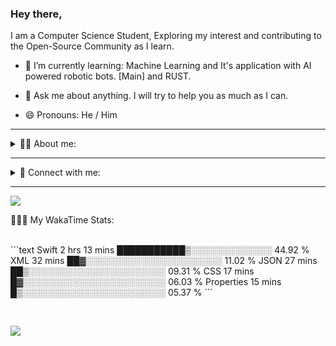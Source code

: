 ### Hey there,

I am a Computer Science Student, Exploring my interest and contributing to the Open-Source Community as I learn.

- 🌱 I’m currently learning: Machine Learning and It's application with AI powered robotic bots. [Main] and RUST.

- 💬 Ask me about anything. I will try to help you as much as I can.

- 😄 Pronouns: He / Him

---

<div>
    <details active="true">
        <summary>🙋‍♂️ About me:</summary>
            <br>
<div> 
    👨‍💻 Technologies:
        <p><br>
            <img align="left" alt="cmulay | C++" width="22px" src="https://github.com/cmulay/cmulay/blob/master/designs/mytech/cpp.png" />
            <img align="left" alt="cmulay | HTML5" width="22px" src="https://github.com/cmulay/cmulay/blob/master/designs/mytech/html5.png" />
            <img align="left" alt="cmulay | CSS3" width="22px" src="https://github.com/cmulay/cmulay/blob/master/designs/mytech/css3.png" />                      
            <img align="left" alt="cmulay | PHP" width="22px" src="https://github.com/cmulay/cmulay/blob/master/designs/mytech/php.png" />                      
            <img align="left" alt="cmulay | JAVA" width="22px" src="https://github.com/cmulay/cmulay/blob/master/designs/mytech/java.png" />                      
            <img align="left" alt="cmulay | JavaScript" width="22px" src="https://github.com/cmulay/cmulay/blob/master/designs/mytech/javascript.png" />                      
            <img align="left" alt="cmulay | React" width="22px" src="https://github.com/cmulay/cmulay/blob/master/designs/mytech/react.png" />                      
            <img align="left" alt="cmulay | Android Development" width="22px" src="https://github.com/cmulay/cmulay/blob/master/designs/mytech/android.png" />                      
            <img align="left" alt="cmulay | Android with Kotlin" width="22px" src="https://github.com/cmulay/cmulay/blob/master/designs/mytech/kotlin.png" />                      
            <img align="left" alt="cmulay | Flutter" width="22px" src="https://github.com/cmulay/cmulay/blob/master/designs/mytech/flutter.png" />                      
            <img align="left" alt="cmulay | Firebase" width="22px" src="https://github.com/cmulay/cmulay/blob/master/designs/mytech/firebase.png" />                      
            <img align="left" alt="cmulay | Swift" width="22px" src="https://github.com/cmulay/cmulay/blob/master/designs/mytech/swift.png" />                      
            <img align="left" alt="cmulay | Python" width="22px" src="https://github.com/cmulay/cmulay/blob/master/designs/mytech/python.png" />                      
            <img align="left" alt="cmulay | MySQL" width="22px" src="https://github.com/cmulay/cmulay/blob/master/designs/mytech/mysql.png" />                      
        </p><br>
</div>

<br>

<div> 
     👨‍💻 IDE's:
            <p><br>
                <img align="left" alt="cmulay | Adobe Dreamweaver" width="22px" src="https://github.com/cmulay/cmulay/blob/master/designs/ide/dreamweaver.png" />
                <img align="left" alt="cmulay | Visual Studio Code" width="22px" src="https://github.com/cmulay/cmulay/blob/master/designs/ide/vsc.png" />
                <img align="left" alt="cmulay | Apple XCode" width="22px" src="https://github.com/cmulay/cmulay/blob/master/designs/ide/xcode.png" />                      
            </p><br>
</div>

<br>

<div> 
    👨‍💻 OS:
        <p><br>
            <img align="left" alt="cmulay | Linux" width="22px" src="https://github.com/cmulay/cmulay/blob/master/designs/os/linux.png" />
            <img align="left" alt="cmulay | macOS" width="22px" src="https://github.com/cmulay/cmulay/blob/master/designs/os/macos.png" />
            <img align="left" alt="cmulay | Windows" width="22px" src="https://github.com/cmulay/cmulay/blob/master/designs/os/windows.png" />                      
        </p><br>
</div>
    </details>
</div>

---

<div>
    <details active="true">
        <summary> 🔗 Connect with me:</summary>
            <br>
            <div> 
 Visit:
 <p>
  
  [<img align="left" alt="cmulay | Portfolio" width="22px" src="https://github.com/cmulay/cmulay/blob/master/designs/socials/portfolio_website.png" />](https://cmulay.is-a.dev)

  [<img align="left" alt="cmulay | Blogs" width="22px" src="https://github.com/cmulay/cmulay/blob/master/designs/socials/personal_website.png" />](https://www.ichinmay.me)
  
 </p> <br>
</div>

<br>

<div>
  Social:
 <p>
  
  [<img align="left" alt="cmulay | Mail" width="22px" src="https://github.com/cmulay/cmulay/blob/master/designs/socials/gmail.png" />](mailto:codewithchin@gmail.com)

  [<img align="left" alt="cmulay | Instagram" width="22px" src="https://github.com/cmulay/cmulay/blob/master/designs/socials/instagram.png" />](https://www.instagram.com/_theguywithglasses_)
  
  [<img align="left" alt="cmulay | LinkedIn" width="22px" src="https://github.com/cmulay/cmulay/blob/master/designs/socials/linkedin.png" />](https://linkedin.com/in/cmulay17)
  
  [<img align="left" alt="cmulay | Telegram" width="22px" src="https://github.com/cmulay/cmulay/blob/master/designs/socials/telegram.png" />](https://t.me/cmulay)
  
  [<img align="left" alt="cmulay | Twitter" width="22px" src="https://github.com/cmulay/cmulay/blob/master/designs/socials/twitter.png" />](https://twitter.com/cmulay17)
 
 </p>
</div>
            <br>
    </details>
</div>

---

![](https://komarev.com/ghpvc/?username=cmulay&style=flat-square)

<div>
 💁🏻‍♂️ My WakaTime Stats:
    <p><br>
        <!--START_SECTION:waka-->
```text
Swift        2 hrs 13 mins   ███████████▒░░░░░░░░░░░░░   44.92 % 
XML          32 mins         ██▓░░░░░░░░░░░░░░░░░░░░░░   11.02 % 
JSON         27 mins         ██▒░░░░░░░░░░░░░░░░░░░░░░   09.31 % 
CSS          17 mins         █▓░░░░░░░░░░░░░░░░░░░░░░░   06.03 % 
Properties   15 mins         █▒░░░░░░░░░░░░░░░░░░░░░░░   05.37 % 
```
<!--END_SECTION:waka-->
    </p><br>
</div>
 
![](https://img.shields.io/badge/CONSIDER%20%E2%AD%90ing-MADE%20WITH%20%E2%9D%A4%EF%B8%8F-informational?style=for-the-badge&logo=appveyor)
